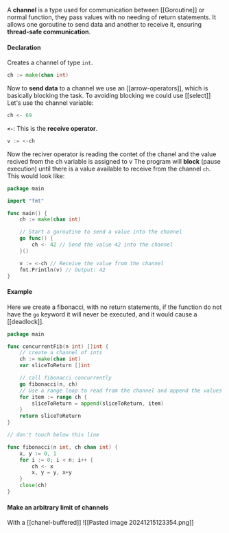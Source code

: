 A **channel** is a type used for communication between [[Goroutine]] or normal function, they pass values with no needing of return statements.
It allows one goroutine to send data and another to receive it, ensuring **thread-safe communication**.
#### Declaration
Creates a channel of type `int`.
```go
ch := make(chan int)
```
Now to **send data** to a channel we use an [[arrow-operators]], which is basically blocking the task. To avoiding blocking we could use [[select]]
Let's use the channel variable:
```go
ch <- 69
```
**`<-`**: This is the **receive operator**. 
```go
v := <-ch
```
Now the reciver operator is reading the contet of the chanel and the value recived from the ch variable is assigned to v
The program will **block** (pause execution) until there is a value available to receive from the channel `ch`.
This would look like:
```go
package main

import "fmt"

func main() {
	ch := make(chan int)

	// Start a goroutine to send a value into the channel
	go func() {
		ch <- 42 // Send the value 42 into the channel
	}()

	v := <-ch // Receive the value from the channel
	fmt.Println(v) // Output: 42
}
```

#### Example
Here we create a fibonacci, with no return statements, if the function do not have the `go` keyword it will never be executed, and it would cause a [[deadlock]].
```go
package main

func concurrentFib(n int) []int {
    // create a channel of ints
    ch := make(chan int)
    var sliceToReturn []int

    // call fibonacci concurrently
    go fibonacci(n, ch)
    // Use a range loop to read from the channel and append the values to a slice
    for item := range ch {
        sliceToReturn = append(sliceToReturn, item)
    }
    return sliceToReturn
}

// don't touch below this line

func fibonacci(n int, ch chan int) {
    x, y := 0, 1
    for i := 0; i < n; i++ {
        ch <- x
        x, y = y, x+y
    }
    close(ch)
}
```

#### Make an arbitrary limit of channels
With a [[chanel-buffered]]
![[Pasted image 20241215123354.png]]